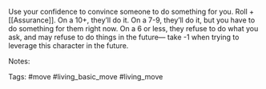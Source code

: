 Use your confidence to convince someone to do something for you. Roll +[[Assurance]]. On a 10+, they’ll do it. On a 7-9, they’ll do it, but you have to do something for them right now. On a 6 or less, they refuse to do what you ask, and may refuse to do things in the future— take -1 when trying to leverage this character in the future.

Notes:

Tags:
#move #living_basic_move #living_move 